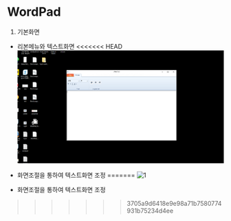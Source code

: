 # WordPad

1. 기본화면

- 리본메뉴와 텍스트화면
<<<<<<< HEAD
![1](./MD_images/main.png)

- 화면조절을 통하여 텍스트화면 조정
=======
![1](https://github.com/hyori100/hancomFamily/blob/hyori/C%23miniproject/hyoriMa/WordPad_HyoriProject/MD_images/main.PNG)

- 화면조절을 통하여 텍스트화면 조정

>>>>>>> 3705a9d6418e9e98a71b7580774931b75234d4ee
